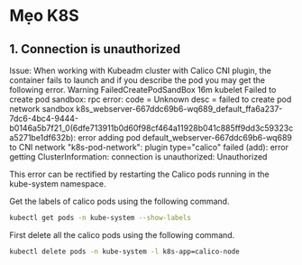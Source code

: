 
# Mẹo K8S


## 1. Connection is unauthorized

Issue: When working with Kubeadm cluster with Calico CNI plugin, the container fails to launch and if you describe the pod you may get the following error.
Warning  FailedCreatePodSandBox  16m                 kubelet            Failed to create pod sandbox: rpc error: code = Unknown desc = failed to create pod network sandbox k8s_webserver-667ddc69b6-wq689_default_ffa6a237-7dc6-4bc4-9444-b0146a5b7f21_0(6dfe713911b0d60f98cf464a11928b041c885ff9dd3c59323ca5271be1df632b): error adding pod default_webserver-667ddc69b6-wq689 to CNI network "k8s-pod-network": plugin type="calico" failed (add): error getting ClusterInformation: connection is unauthorized: Unauthorized


This error can be rectified by restarting the Calico pods running in the kube-system namespace.

Get the labels of calico pods using the following command.

```bash 
kubectl get pods -n kube-system --show-labels
```

First delete all the calico pods using the following command.

```bash 
kubectl delete pods -n kube-system -l k8s-app=calico-node
```


